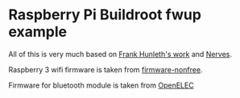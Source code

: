 # Raspberry Pi Buildroot fwup example

All of this is very much based on [Frank Hunleth's work](https://github.com/fhunleth/bbb-buildroot-fwup) and [Nerves](http://nerves-project.org).

Raspberry 3 wifi firmware is taken from [firmware-nonfree](https://github.com/RPi-Distro/firmware-nonfree).

Firmware for bluetooth module is taken from
[OpenELEC](https://github.com/OpenELEC/misc-firmware/blob/master/firmware/brcm/BCM43430A1.hcd)
